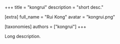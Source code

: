 +++
title = "kongrui"
description = "short desc."

[extra]
full_name = "Rui Kong"
avatar = "kongrui.png"

[taxonomies]
authors = ["kongrui"]
+++

Long description.